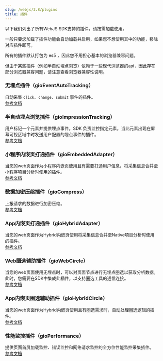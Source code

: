 ```yaml
---
slug: /webjs/3.8/plugins
title: 插件
---
```


以下我们列出了所有WebJS SDK支持的插件，请按需加载使用。

一般只要您加载了插件功能会自动加载并启用，如果您不想使用其中的功能，移除对应插件即可。

所有的插件默认打包为 es5 ，因此您不用担心基本的浏览器兼容问题。

但由于某些插件（例如半自动埋点浏览）依赖于一些现代浏览器的api，因此存在部分浏览器兼容问题，请注意查看浏览器兼容性说明。

### 无埋点插件（gioEventAutoTracking）

自动采集 `click`、`change`、`submit` 事件的插件。<br/>
[参考文档](/docs/webjs/3.8/plugins/eventAutoTracking)

### 半自动埋点浏览插件（gioImpressionTracking）

用户标记一个元素并提供埋点事件，SDK 负责监控指定元素，当此元素出现在屏幕可视区域中时发送用户配置的埋点事件的插件。<br/>
[参考文档](/docs/webjs/3.8/plugins/impressionTracking)

### 小程序内嵌页打通插件（gioEmbeddedAdapter）

当您的web页面作为小程序内嵌页使用且有需要打通用户信息，将采集信息合并至小程序项目分析时使用的插件。<br/>
[参考文档](/docs/webjs/3.8/plugins/embeddedAdapter)

### 数据加密压缩插件（gioCompress）

上报请求的数据进行加密压缩。<br/>
[参考文档](/docs/webjs/3.8/plugins/compress)

### App内嵌页打通插件（gioHybridAdapter）

当您的web页面作为Hybrid内嵌页使用将采集信息合并至Native项目分析时使用的插件。<br/>
[参考文档](/docs/webjs/3.8/plugins/hybridAdapter)

### Web圈选辅助插件（gioWebCircle）

当您的web页面使用无埋点时，可以对页面节点进行无埋点圈选以获取分析数据。此时，您需要在SDK中集成此插件，以支持圈选工具的通信连接。<br/>
[参考文档](/docs/webjs/3.8/plugins/webCircle)

### App内嵌页圈选辅助插件（gioHybridCircle）

当您的web页面作为Hybrid内嵌页使用且有圈选需求时，自动处理圈选逻辑的插件。<br/>
[参考文档](/docs/webjs/3.8/plugins/hybridCircle)

### 性能监控插件（gioPerformance）

提供页面首屏加载监控、错误监控和网络请求监控的全方位性能监控采集插件。<br/>
[参考文档](/docs/webjs/3.8/plugins/performance)

